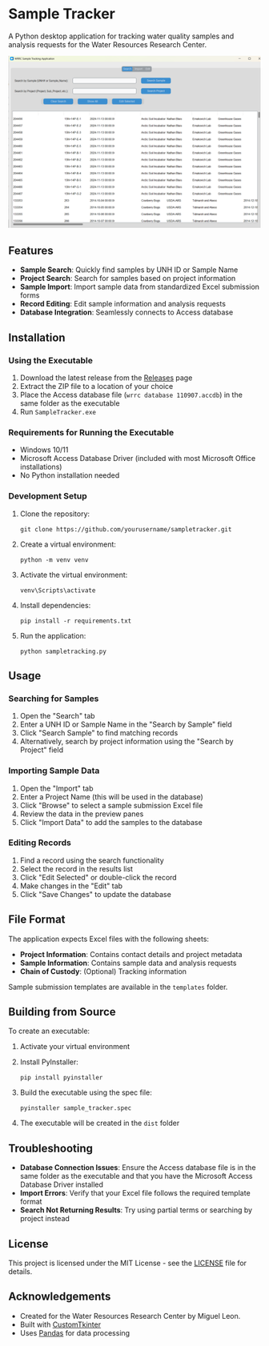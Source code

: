 # Sample Tracker

A Python desktop application for tracking water quality samples and analysis requests for the Water Resources Research Center.

![Sample Tracker Screenshot](sampletracker.png)

## Features

- **Sample Search**: Quickly find samples by UNH ID or Sample Name
- **Project Search**: Search for samples based on project information
- **Sample Import**: Import sample data from standardized Excel submission forms
- **Record Editing**: Edit sample information and analysis requests
- **Database Integration**: Seamlessly connects to Access database

## Installation

### Using the Executable

1. Download the latest release from the [Releases](https://github.com/yourusername/sampletracker/releases) page
2. Extract the ZIP file to a location of your choice
3. Place the Access database file (`wrrc database 110907.accdb`) in the same folder as the executable
4. Run `SampleTracker.exe`

### Requirements for Running the Executable

- Windows 10/11
- Microsoft Access Database Driver (included with most Microsoft Office installations)
- No Python installation needed

### Development Setup

1. Clone the repository:
   ```
   git clone https://github.com/yourusername/sampletracker.git
   ```

2. Create a virtual environment:
   ```
   python -m venv venv
   ```

3. Activate the virtual environment:
   ```
   venv\Scripts\activate
   ```

4. Install dependencies:
   ```
   pip install -r requirements.txt
   ```

5. Run the application:
   ```
   python sampletracking.py
   ```

## Usage

### Searching for Samples

1. Open the "Search" tab
2. Enter a UNH ID or Sample Name in the "Search by Sample" field
3. Click "Search Sample" to find matching records
4. Alternatively, search by project information using the "Search by Project" field

### Importing Sample Data

1. Open the "Import" tab
2. Enter a Project Name (this will be used in the database)
3. Click "Browse" to select a sample submission Excel file
4. Review the data in the preview panes
5. Click "Import Data" to add the samples to the database

### Editing Records

1. Find a record using the search functionality
2. Select the record in the results list
3. Click "Edit Selected" or double-click the record
4. Make changes in the "Edit" tab
5. Click "Save Changes" to update the database

## File Format

The application expects Excel files with the following sheets:
- **Project Information**: Contains contact details and project metadata
- **Sample Information**: Contains sample data and analysis requests
- **Chain of Custody**: (Optional) Tracking information

Sample submission templates are available in the `templates` folder.

## Building from Source

To create an executable:

1. Activate your virtual environment
2. Install PyInstaller:
   ```
   pip install pyinstaller
   ```

3. Build the executable using the spec file:
   ```
   pyinstaller sample_tracker.spec
   ```

4. The executable will be created in the `dist` folder

## Troubleshooting

- **Database Connection Issues**: Ensure the Access database file is in the same folder as the executable and that you have the Microsoft Access Database Driver installed
- **Import Errors**: Verify that your Excel file follows the required template format
- **Search Not Returning Results**: Try using partial terms or searching by project instead

## License

This project is licensed under the MIT License - see the [LICENSE](LICENSE) file for details.

## Acknowledgements

- Created for the Water Resources Research Center by Miguel Leon.
- Built with [CustomTkinter](https://github.com/TomSchimansky/CustomTkinter)
- Uses [Pandas](https://pandas.pydata.org/) for data processing